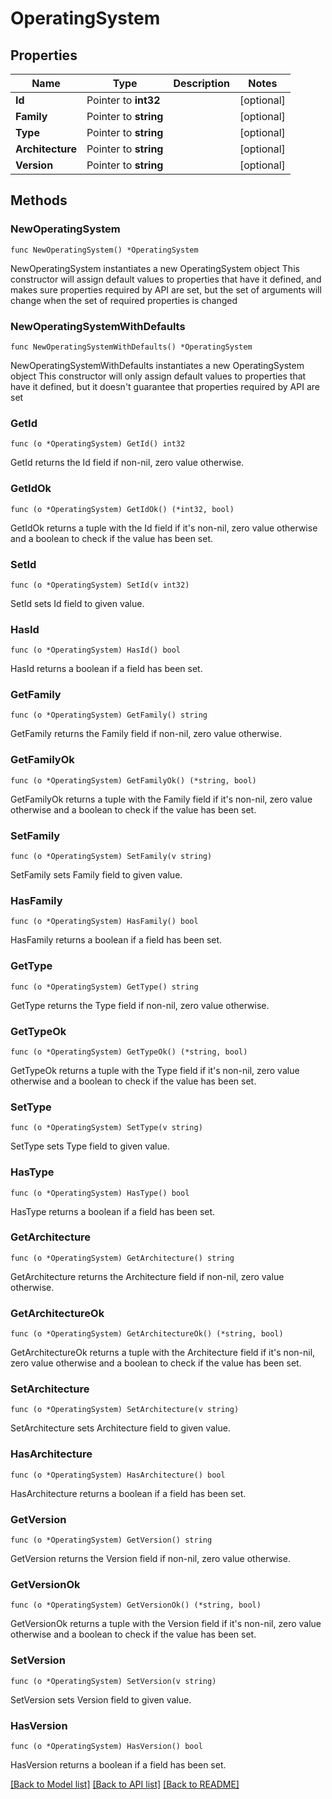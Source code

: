 # OperatingSystem

## Properties

Name | Type | Description | Notes
------------ | ------------- | ------------- | -------------
**Id** | Pointer to **int32** |  | [optional] 
**Family** | Pointer to **string** |  | [optional] 
**Type** | Pointer to **string** |  | [optional] 
**Architecture** | Pointer to **string** |  | [optional] 
**Version** | Pointer to **string** |  | [optional] 

## Methods

### NewOperatingSystem

`func NewOperatingSystem() *OperatingSystem`

NewOperatingSystem instantiates a new OperatingSystem object
This constructor will assign default values to properties that have it defined,
and makes sure properties required by API are set, but the set of arguments
will change when the set of required properties is changed

### NewOperatingSystemWithDefaults

`func NewOperatingSystemWithDefaults() *OperatingSystem`

NewOperatingSystemWithDefaults instantiates a new OperatingSystem object
This constructor will only assign default values to properties that have it defined,
but it doesn't guarantee that properties required by API are set

### GetId

`func (o *OperatingSystem) GetId() int32`

GetId returns the Id field if non-nil, zero value otherwise.

### GetIdOk

`func (o *OperatingSystem) GetIdOk() (*int32, bool)`

GetIdOk returns a tuple with the Id field if it's non-nil, zero value otherwise
and a boolean to check if the value has been set.

### SetId

`func (o *OperatingSystem) SetId(v int32)`

SetId sets Id field to given value.

### HasId

`func (o *OperatingSystem) HasId() bool`

HasId returns a boolean if a field has been set.

### GetFamily

`func (o *OperatingSystem) GetFamily() string`

GetFamily returns the Family field if non-nil, zero value otherwise.

### GetFamilyOk

`func (o *OperatingSystem) GetFamilyOk() (*string, bool)`

GetFamilyOk returns a tuple with the Family field if it's non-nil, zero value otherwise
and a boolean to check if the value has been set.

### SetFamily

`func (o *OperatingSystem) SetFamily(v string)`

SetFamily sets Family field to given value.

### HasFamily

`func (o *OperatingSystem) HasFamily() bool`

HasFamily returns a boolean if a field has been set.

### GetType

`func (o *OperatingSystem) GetType() string`

GetType returns the Type field if non-nil, zero value otherwise.

### GetTypeOk

`func (o *OperatingSystem) GetTypeOk() (*string, bool)`

GetTypeOk returns a tuple with the Type field if it's non-nil, zero value otherwise
and a boolean to check if the value has been set.

### SetType

`func (o *OperatingSystem) SetType(v string)`

SetType sets Type field to given value.

### HasType

`func (o *OperatingSystem) HasType() bool`

HasType returns a boolean if a field has been set.

### GetArchitecture

`func (o *OperatingSystem) GetArchitecture() string`

GetArchitecture returns the Architecture field if non-nil, zero value otherwise.

### GetArchitectureOk

`func (o *OperatingSystem) GetArchitectureOk() (*string, bool)`

GetArchitectureOk returns a tuple with the Architecture field if it's non-nil, zero value otherwise
and a boolean to check if the value has been set.

### SetArchitecture

`func (o *OperatingSystem) SetArchitecture(v string)`

SetArchitecture sets Architecture field to given value.

### HasArchitecture

`func (o *OperatingSystem) HasArchitecture() bool`

HasArchitecture returns a boolean if a field has been set.

### GetVersion

`func (o *OperatingSystem) GetVersion() string`

GetVersion returns the Version field if non-nil, zero value otherwise.

### GetVersionOk

`func (o *OperatingSystem) GetVersionOk() (*string, bool)`

GetVersionOk returns a tuple with the Version field if it's non-nil, zero value otherwise
and a boolean to check if the value has been set.

### SetVersion

`func (o *OperatingSystem) SetVersion(v string)`

SetVersion sets Version field to given value.

### HasVersion

`func (o *OperatingSystem) HasVersion() bool`

HasVersion returns a boolean if a field has been set.


[[Back to Model list]](../README.md#documentation-for-models) [[Back to API list]](../README.md#documentation-for-api-endpoints) [[Back to README]](../README.md)


